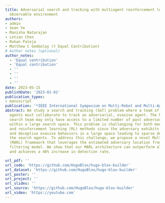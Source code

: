 ```yaml
---
title: Adversarial search and tracking with multiagent reinforcement learning in sparsely
  observable environment 
authors:
- admin
- Sean Ye
- Manisha Natarajan
- Letian Chen
- Rohan Paleja
- Matthew C Gombolay († Equal Contribution)
# Author notes (optional)
author_notes:
  - 'Equal contribution'
  - 'Equal contribution'
  - ''
  - ''
  - ''
  - ''
date: 2023-05-15
publishDate: '2023-01-01'
publication_types:
- manuscript
publication: '*IEEE International Symposium on Multi-Robot and Multi-Agent Systems (MRS)*'
abstract: We study a search and tracking (S&T) problem where a team of dynamic search
  agents must collaborate to track an adversarial, evasive agent. The heterogeneous
  search team may only have access to a limited number of past adversary trajectories
  within a large search space. This problem is challenging for both model-based searching
  and reinforcement learning (RL) methods since the adversary exhibits reactionary
  and deceptive evasive behaviors in a large space leading to sparse detections for
  the search agents. To address this challenge, we propose a novel Multi-Agent RL
  (MARL) framework that leverages the estimated adversary location from our learnable
  filtering model. We show that our MARL architecture can outperform all baselines
  and achieves a 46% increase in detection rate.

url_pdf: ''
url_code: 'https://github.com/HugoBlox/hugo-blox-builder'
url_dataset: 'https://github.com/HugoBlox/hugo-blox-builder'
url_poster: ''
url_project: ''
url_slides: ''
url_source: 'https://github.com/HugoBlox/hugo-blox-builder'
url_video: 'https://youtube.com'
---
```

